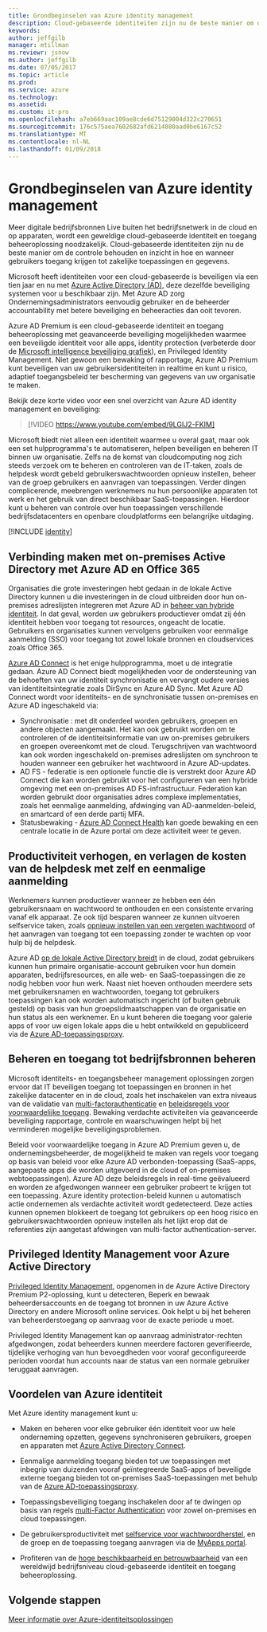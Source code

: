 ```yaml
---
title: Grondbeginselen van Azure identity management
description: Cloud-gebaseerde identiteiten zijn nu de beste manier om de controle behouden en inzicht in hoe en wanneer gebruikers toegang krijgen tot zakelijke toepassingen en gegevens.
keywords: 
author: jeffgilb
manager: mtillman
ms.reviewr: jsnow
ms.author: jeffgilb
ms.date: 07/05/2017
ms.topic: article
ms.prod: 
ms.service: azure
ms.technology: 
ms.assetid: 
ms.custom: it-pro
ms.openlocfilehash: a7eb669aac109ae8cde6d75129004d322c270651
ms.sourcegitcommit: 176c575aea7602682afd6214880aad0be6167c52
ms.translationtype: MT
ms.contentlocale: nl-NL
ms.lasthandoff: 01/09/2018
---
```

# <a name="fundamentals-of-azure-identity-management"></a>Grondbeginselen van Azure identity management

Meer digitale bedrijfsbronnen Live buiten het bedrijfsnetwerk in de cloud en op apparaten, wordt een geweldige cloud-gebaseerde identiteit en toegang beheeroplossing noodzakelijk. Cloud-gebaseerde identiteiten zijn nu de beste manier om de controle behouden en inzicht in hoe en wanneer gebruikers toegang krijgen tot zakelijke toepassingen en gegevens.

Microsoft heeft identiteiten voor een cloud-gebaseerde is beveiligen via een tien jaar en nu met [Azure Active Directory (AD)](https://docs.microsoft.com/azure/active-directory/active-directory-editions), deze dezelfde beveiliging systemen voor u beschikbaar zijn. Met Azure AD zorg Ondernemingsadministrators eenvoudig gebruiker en de beheerder accountability met betere beveiliging en beheeracties dan ooit tevoren.

Azure AD Premium is een cloud-gebaseerde identiteit en toegang beheeroplossing met geavanceerde beveiliging mogelijkheden waarmee een beveiligde identiteit voor alle apps, identity protection (verbeterde door de [Microsoft intelligence beveiliging grafiek](https://www.microsoft.com/en-us/security/intelligence)), en Privileged Identity Management. Niet gewoon een bewaking of rapportage, Azure AD Premium kunt beveiligen van uw gebruikersidentiteiten in realtime en kunt u risico, adaptief toegangsbeleid ter bescherming van gegevens van uw organisatie te maken.

Bekijk deze korte video voor een snel overzicht van Azure AD identity management en beveiliging:
>[!VIDEO https://www.youtube.com/embed/9LGIJ2-FKIM]

Microsoft biedt niet alleen een identiteit waarmee u overal gaat, maar ook een set hulpprogramma's te automatiseren, helpen beveiligen en beheren IT binnen uw organisatie. Zelfs na de komst van cloudcomputing nog zich steeds verzoek om te beheren en controleren van de IT-taken, zoals de helpdesk wordt gebeld gebruikerswachtwoorden opnieuw instellen, beheer van de groep gebruikers en aanvragen van toepassingen. Verder dingen complicerende, meebrengen werknemers nu hun persoonlijke apparaten tot werk en het gebruik van direct beschikbaar SaaS-toepassingen. Hierdoor kunt u beheren van controle over hun toepassingen verschillende bedrijfsdatacenters en openbare cloudplatforms een belangrijke uitdaging.

[!INCLUDE [identity](../../includes/azure-ad-licenses.md)]

## <a name="connect-on-premises-active-directory-with-azure-ad-and-office-365"></a>Verbinding maken met on-premises Active Directory met Azure AD en Office 365
Organisaties die grote investeringen hebt gedaan in de lokale Active Directory kunnen u die investeringen in de cloud uitbreiden door hun on-premises adreslijsten integreren met Azure AD in [beheer van hybride identiteit](https://docs.microsoft.com/azure/active-directory/active-directory-hybrid-identity-design-considerations-overview). In dat geval, worden uw gebruikers productiever omdat zij één identiteit hebben voor toegang tot resources, ongeacht de locatie. Gebruikers en organisaties kunnen vervolgens gebruiken voor eenmalige aanmelding (SSO) voor toegang tot zowel lokale bronnen en cloudservices zoals Office 365.

[Azure AD Connect](https://docs.microsoft.com/azure/active-directory/connect/active-directory-aadconnect) is het enige hulpprogramma, moet u de integratie gedaan. Azure AD Connect biedt mogelijkheden voor de ondersteuning van de behoeften van uw identiteit synchronisatie en vervangt oudere versies van identiteitsintegratie zoals DirSync en Azure AD Sync. Met Azure AD Connect wordt voor identiteits- en de synchronisatie tussen on-premises en Azure AD ingeschakeld via:

- Synchronisatie : met dit onderdeel worden gebruikers, groepen en andere objecten aangemaakt. Het kan ook gebruikt worden om te controleren of de identiteitsinformatie van uw on-premises gebruikers en groepen overeenkomt met de cloud. Terugschrijven van wachtwoord kan ook worden ingeschakeld on-premises adreslijsten om synchroon te houden wanneer een gebruiker het wachtwoord in Azure AD-updates.
- AD FS - federatie is een optionele functie die is verstrekt door Azure AD Connect die kan worden gebruikt voor het configureren van een hybride omgeving met een on-premises AD FS-infrastructuur. Federation kan worden gebruikt door organisaties adres complexe implementaties, zoals het eenmalige aanmelding, afdwinging van AD-aanmelden-beleid, en smartcard of een derde partij MFA.
- Statusbewaking - [Azure AD Connect Health](https://docs.microsoft.com/azure/active-directory/connect-health/active-directory-aadconnect-health) kan goede bewaking en een centrale locatie in de Azure portal om deze activiteit weer te geven.

## <a name="increase-productivity-and-reduce-helpdesk-costs-with-self-service-and-single-sign-on-experiences"></a>Productiviteit verhogen, en verlagen de kosten van de helpdesk met zelf en eenmalige aanmelding

Werknemers kunnen productiever wanneer ze hebben een één gebruikersnaam en wachtwoord te onthouden en een consistente ervaring vanaf elk apparaat. Ze ook tijd besparen wanneer ze kunnen uitvoeren selfservice taken, zoals [opnieuw instellen van een vergeten wachtwoord](https://docs.microsoft.com/azure/active-directory/active-directory-passwords) of het aanvragen van toegang tot een toepassing zonder te wachten op voor hulp bij de helpdesk.

Azure AD [op de lokale Active Directory breidt](https://docs.microsoft.com/azure/active-directory/connect/active-directory-aadconnect) in de cloud, zodat gebruikers kunnen hun primaire organisatie-account gebruiken voor hun domein apparaten, bedrijfsresources, en alle web- en SaaS-toepassingen die ze nodig hebben voor hun werk. Naast niet hoeven onthouden meerdere sets met gebruikersnamen en wachtwoorden, toegang tot gebruikers toepassingen kan ook worden automatisch ingericht (of buiten gebruik gesteld) op basis van hun groepslidmaatschappen van de organisatie en hun status als een werknemer. En u kunt beheren die toegang voor galerie apps of voor uw eigen lokale apps die u hebt ontwikkeld en gepubliceerd via de [Azure AD-toepassingsproxy](https://docs.microsoft.com/azure/active-directory/active-directory-application-proxy-get-started).

## <a name="manage-and-control-access-to-corporate-resources"></a>Beheren en toegang tot bedrijfsbronnen beheren
Microsoft identiteits- en toegangsbeheer management oplossingen zorgen ervoor dat IT beveiligen toegang tot toepassingen en bronnen in het zakelijke datacenter en in de cloud, zoals het inschakelen van extra niveaus van de validatie van [multi-factorauthenticatie](https://docs.microsoft.com/azure/multi-factor-authentication/multi-factor-authentication-whats-next) en [beleidsregels voor voorwaardelijke toegang](https://docs.microsoft.com/azure/active-directory/active-directory-conditional-access-azure-portal). Bewaking verdachte activiteiten via geavanceerde beveiliging rapportage, controle en waarschuwingen helpt bij het verminderen mogelijke beveiligingsproblemen.

Beleid voor voorwaardelijke toegang in Azure AD Premium geven u, de ondernemingsbeheerder, de mogelijkheid te maken van regels voor toegang op basis van beleid voor elke Azure AD verbonden-toepassing (SaaS-apps, aangepaste apps die worden uitgevoerd in de cloud of on-premises webtoepassingen). Azure AD deze beleidsregels in real-time geëvalueerd en worden ze afgedwongen wanneer een gebruiker probeert te krijgen tot een toepassing. Azure identity protection-beleid kunnen u automatisch actie ondernemen als verdachte activiteit wordt gedetecteerd. Deze acties kunnen opnemen blokkeert de toegang tot gebruikers op een hoog risico en gebruikerswachtwoorden opnieuw instellen als het lijkt erop dat de referenties zijn aangetast afdwingen van multi-factor authentication-server.


## <a name="azure-active-directory-privileged-identity-management"></a>Privileged Identity Management voor Azure Active Directory

[Privileged Identity Management](https://docs.microsoft.com/azure/active-directory/active-directory-privileged-identity-management-getting-started), opgenomen in de Azure Active Directory Premium P2-oplossing, kunt u detecteren, Beperk en bewaak beheerdersaccounts en de toegang tot bronnen in uw Azure Active Directory en andere Microsoft online services. Ook helpt u bij het beheren van beheerderstoegang op aanvraag voor de exacte periode u moet.

Privileged Identity Management kan op aanvraag administrator-rechten afgedwongen, zodat beheerders kunnen meerdere factoren geverifieerde, tijdelijke verhoging van hun bevoegdheden voor vooraf geconfigureerde perioden voordat hun accounts naar de status van een normale gebruiker teruggaat aanvragen.

## <a name="benefits-of-azure-identity"></a>Voordelen van Azure identiteit

Met Azure identity management kunt u:

-   Maken en beheren voor elke gebruiker één identiteit voor uw hele onderneming opzetten, gegevens synchroniseren gebruikers, groepen en apparaten met [Azure Active Directory Connect](https://docs.microsoft.com/azure/active-directory/connect/active-directory-aadconnect).

-   Eenmalige aanmelding toegang bieden tot uw toepassingen met inbegrip van duizenden vooraf geïntegreerde SaaS-apps of beveiligde externe toegang bieden tot on-premises SaaS-toepassingen met behulp van de [Azure AD-toepassingsproxy](https://docs.microsoft.com/azure/active-directory/active-directory-application-proxy-get-started).

-   Toepassingsbeveiliging toegang inschakelen door af te dwingen op basis van regels [multi-Factor Authentication](https://docs.microsoft.com/azure/multi-factor-authentication/multi-factor-authentication-whats-next) voor zowel on-premises en cloud toepassingen.

-   De gebruikersproductiviteit met [selfservice voor wachtwoordherstel](https://docs.microsoft.com/azure/active-directory/active-directory-passwords), en de groep en de toepassing toegang aanvragen via de [MyApps portal](https://docs.microsoft.com/azure/active-directory/active-directory-saas-access-panel-user-help).

-   Profiteren van de [hoge beschikbaarheid en betrouwbaarheid](https://docs.microsoft.com/azure/architecture/resiliency/high-availability-azure-applications) van een wereldwijd bedrijfsniveau cloud-gebaseerde identiteit en toegang beheeroplossing.

## <a name="next-steps"></a>Volgende stappen
[Meer informatie over Azure-identiteitsoplossingen](https://docs.microsoft.com/azure/active-directory/understand-azure-identity-solutions)